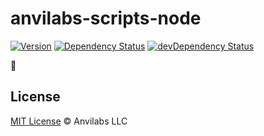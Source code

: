 # anvilabs-scripts-node

[![Version](https://img.shields.io/npm/v/anvilabs-scripts-node.svg)](http://npm.im/anvilabs-scripts-node)
[![Dependency Status](https://david-dm.org/anvilabs/anvilabs-scripts/status.svg?path=packages/anvilabs-scripts-node)](https://david-dm.org/anvilabs/anvilabs-scripts?path=packages/anvilabs-scripts-node)
[![devDependency Status](https://david-dm.org/anvilabs/anvilabs-scripts/dev-status.svg?path=packages/anvilabs-scripts-node)](https://david-dm.org/anvilabs/anvilabs-scripts?path=packages/anvilabs-scripts-node&type=dev)

🚧

## License

[MIT License](../../LICENSE) © Anvilabs LLC
